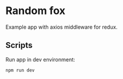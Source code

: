 # Random fox

Example app with axios middleware for redux.

## Scripts

Run app in dev environment:

```
npm run dev
```
